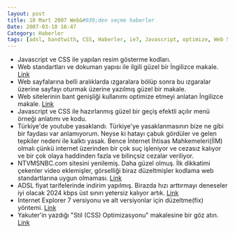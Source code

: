```yaml
---
layout: post
title: 10 Mart 2007 Web&#039;den seçme haberler
Date: 2007-03-10 16:47
Category: Haberler
tags: [adsl, bandtwith, CSS, Haberler, ie7, Javascript, optimize, Web Standartları, youtube]
---
```


-   Javascript ve CSS ile yapılan resim gösterme kodları.
-   Web standartları ve dokuman yapısı ile ilgili güzel bir İngilizce
    makale. [Link][1]
-   Web sayfalarına belli aralıklarda ızgaralara bölüp sonra bu
    ızgaralar üzerine sayfayı oturmak üzerine yazılmış güzel bir makale.
-   Web sitelerinin bant genişliği kullanımı optimize etmeyi anlatan
    İngilizce makale. [Link][3]
-   Javascript ve CSS ile hazırlanmış güzel bir geçiş efektli açılır
    menü örneği anlatımı ve kodu.
-   Türkiye'de youtube yasaklandı. Türkiye'ye yasaklanmasının bize ne
    gibi bir faydası var anlamıyorum. Neyse ki hatayı çabuk gördüler ve
    gelen tepkiler nedeni ile kalktı yasak. Bence İnternet İhtisas
    Mahkemeleri(İİM) olmalı çünkü internet üzerinden bir çok suç
    işleniyor ve cezasız kalıyor ve bir çok olaya haddinden fazla ve
    bilinçsiz cezalar veriliyor.
-   NTVMSNBC.com sitesini yenilemiş. Daha güzel olmuş. İlk dikkatimi
    çekenler video eklemişler, görselliği biraz düzeltmişler kodlama web
    standartlarına uygun olmaması. [Link][6]
-   ADSL fiyat tarifelerinde indirim yapılmış. Birazda hızı arttırmayı
    deneseler iyi olacak 2024 kbps üst sınırı yetersiz kalıyor artık.
    [Link][7]
-   Internet Explorer 7 versiyonu ve alt versiyonlar için düzeltme(fix)
    yöntemi. [Link][8]
-   Yakuter'in yazdığı "Stil (CSS) Optimizasyonu" makalesine bir göz
    atın. [Link][9]


  [1]: http://nefariousdesigns.co.uk/archive/2007/03/semantics-and-structure/
  [3]: http://www.codinghorror.com/blog/archives/000807.html "Link"
  [6]: http://www.ntvmsnbc.com/ "Link"
  [7]: http://www.turktelekom.com.tr/ "Link"
  [8]: http://www.brothercake.com/reference/ie7/starplus-tests.html
    "Link"
  [9]: http://www.yakuter.com/stil-css-optimizasyonu "Link"
